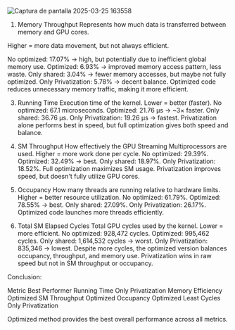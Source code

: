 
![Captura de pantalla 2025-03-25 163558](https://github.com/user-attachments/assets/817af5f0-0595-41ba-ba94-0d0831e6be67)


1. Memory Throughput
Represents how much data is transferred between memory and GPU cores.

Higher = more data movement, but not always efficient.

No optimized: 17.07% → high, but potentially due to inefficient global memory use.
Optimized: 6.93% → improved memory access pattern, less waste.
Only shared: 3.04% → fewer memory accesses, but maybe not fully optimized.
Only Privatization: 5.78% → decent balance.
Optimized code reduces unnecessary memory traffic, making it more efficient.

3. Running Time
Execution time of the kernel.
Lower = better (faster).
No optimized: 67.1 microseconds.
Optimized: 21.76 μs → ~3× faster.
Only shared: 36.76 μs.
Only Privatization: 19.26 μs → fastest.
Privatization alone performs best in speed, but full optimization gives both speed and balance.

4. SM Throughput
How effectively the GPU Streaming Multiprocessors are used.
Higher = more work done per cycle.
No optimized: 29.39%.
Optimized: 32.49% → best.
Only shared: 18.97%.
Only Privatization: 18.52%.
Full optimization maximizes SM usage. Privatization improves speed, but doesn't fully utilize GPU cores.

5. Occupancy
How many threads are running relative to hardware limits.
Higher = better resource utilization.
No optimized: 61.79%.
Optimized: 78.55% → best.
Only shared: 27.09%.
Only Privatization: 26.17%.
Optimized code launches more threads efficiently.

5. Total SM Elapsed Cycles
Total GPU cycles used by the kernel.
Lower = more efficient.
No optimized: 928,472 cycles.
Optimized: 995,462 cycles.
Only shared: 1,614,532 cycles → worst.
Only Privatization: 835,346 → lowest.
Despite more cycles, the optimized version balances occupancy, throughput, and memory use. Privatization wins in raw speed but not in SM throughput or occupancy.

Conclusion:

Metric	Best Performer
Running Time	Only Privatization
Memory Efficiency	Optimized
SM Throughput	Optimized
Occupancy	Optimized
Least Cycles	Only Privatization

Optimized method provides the best overall performance across all metrics.


